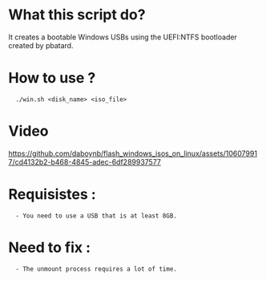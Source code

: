 # What this script do?
It creates a bootable Windows USBs using the UEFI:NTFS bootloader created by pbatard.

# How to use ?
      ./win.sh <disk_name> <iso_file>

# Video

https://github.com/daboynb/flash_windows_isos_on_linux/assets/106079917/cd4132b2-b468-4845-adec-6df289937577

# Requisistes :

      - You need to use a USB that is at least 8GB.

# Need to fix :

      - The unmount process requires a lot of time.
